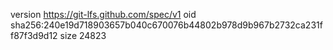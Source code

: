 version https://git-lfs.github.com/spec/v1
oid sha256:240e19d718903657b040c670076b44802b978d9b967b2732ca231ff87f3d9d12
size 24823
